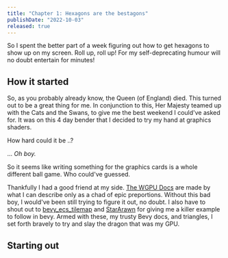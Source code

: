 ```yaml
---
title: "Chapter 1: Hexagons are the bestagons"
publishDate: "2022-10-03"
released: true
---
```

So I spent the better part of a week figuring out how to get hexagons to show up on my screen. Roll up, roll up! For my self-deprecating humour will no doubt entertain for minutes!

## How it started
So, as you probably already know, the Queen (of England) died. This turned out to be a great thing for me. In conjunction to this, Her Majesty teamed up with the Cats and the Swans, to give me the best weekend I could've asked for. It was on this 4 day bender that I decided to try my hand at graphics shaders.

How hard could it be ..?

... _Oh boy._ 

So it seems like writing something for the graphics cards is a whole different ball game. Who could've guessed.

Thankfully I had a good friend at my side. [The WGPU Docs](https://sotrh.github.io/learn-wgpu/) are made by what I can describe only as a chad of epic preportions. Without this bad boy, I would've been still trying to figure it out, no doubt. I also have to shout out to [bevy_ecs_tilemap](https://github.com/StarArawn/bevy_ecs_tilemap) and  [StarArawn](https://github.com/StarArawn) for giving me a killer example to follow in bevy. Armed with these, my trusty Bevy docs, and triangles, I set forth bravely to try and slay the dragon that was my GPU.

## Starting out

